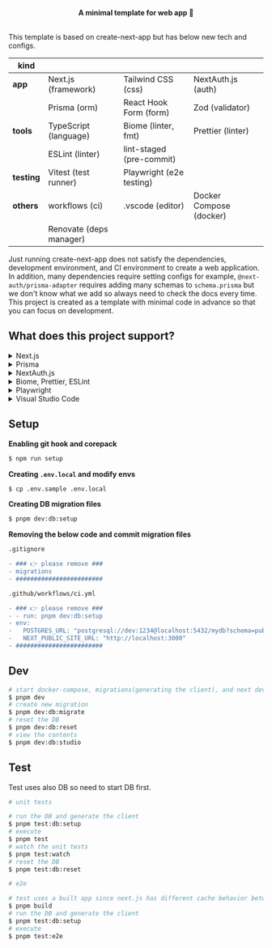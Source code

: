<div align="center">
  <strong>️️A minimal template for web app 🎃</strong>
</div>

<br />

This template is based on create-next-app but has below new tech and configs.

| kind        |                         |                          |                         |
| ----------- | ----------------------- | ------------------------ | ----------------------- |
| **app**     | Next.js (framework)     | Tailwind CSS (css)       | NextAuth.js (auth)      |
|             | Prisma (orm)            | React Hook Form (form)   | Zod (validator)         |
| **tools**   | TypeScript (language)   | Biome (linter, fmt)      | Prettier (linter)       |
|             | ESLint (linter)         | lint-staged (pre-commit) |                         |
| **testing** | Vitest (test runner)    | Playwright (e2e testing) |                         |
| **others**  | workflows (ci)          | .vscode (editor)         | Docker Compose (docker) |
|             | Renovate (deps manager) |                          |                         |

Just running create-next-app does not satisfy the dependencies, development environment, and CI environment to create a web application. In addition, many dependencies require setting configs for example, `@next-auth/prisma-adapter` requires adding many schemas to `schema.prisma` but we don't know what we add so always need to check the docs every time. This project is created as a template with minimal code in advance so that you can focus on development.

## What does this project support?

<details>
  <summary>Next.js</summary>
  <ul>
    <li>introducing parallel route and intercepting route</li>
    <li>introducing server actions using Zod</li>
    <li>setting common files like robots, opengraph-image, etc</li>
  </ul>
</details>

<details>
  <summary>Prisma</summary>
  <ul>
    <li>introducing dev/test env using Docker Compose and PostgreSQL</li>
    <li>fixing 
      <a href="https://www.prisma.io/docs/orm/more/help-and-troubleshooting/help-articles/nextjs-prisma-client-dev-practices" target="_blank">
        well-known Next.js issue
      </a>
    </li>
    <li>generating ERD automatically</li>
  </ul>
</details>

<details>
  <summary>NextAuth.js</summary>
  <ul>
    <li>introducing Google Oauth provider</li>
    <li>defining 
      <a href="https://authjs.dev/reference/adapter/prisma#create-the-prisma-schema-from-scratch" target="_blank">
        Prisma schema
      </a>
      and connecting database
    </li>
    <li>setting Next.js api route using app router</li>
  </ul>
</details>

<details>
  <summary>Biome, Prettier, ESLint</summary>
  <ul>
    <li>introducing how to control these when pre-commit</li>
  </ul>
</details>

<details>
  <summary>Playwright</summary>
  <ul>
    <li>
      introducing <a href="https://playwright.dev/docs/pom" target="_blank">Page object models</a> for e2e to make it resistant to change code
    </li>
    <li>introducing how to avoid OAuth Providers with NextAuth.js</li>
  </ul>
</details>

<details>
  <summary>Visual Studio Code</summary>
  <ul>
    <li>assigning Prisma, Biome, Prettier to each language</li>
    <li>introducing cSpell to notice a typo</li>
  </ul>
</details>

## Setup

**Enabling git hook and corepack**

```sh
$ npm run setup
```

**Creating `.env.local` and modify envs**

```sh
$ cp .env.sample .env.local
```

**Creating DB migration files**

```sh
$ pnpm dev:db:setup
```

**Removing the below code and commit migration files**

```diff
.gitignore

- ### 👉 please remove ###
- migrations
- ########################
```

```diff
.github/workflows/ci.yml

- ### 👉 please remove ###
- - run: pnpm dev:db:setup
- env:
-   POSTGRES_URL: "postgresql://dev:1234@localhost:5432/mydb?schema=public"
-   NEXT_PUBLIC_SITE_URL: "http://localhost:3000"
- ########################
```

## Dev

```sh
# start docker-compose, migrations(generating the client), and next dev
$ pnpm dev
# create new migration
$ pnpm dev:db:migrate
# reset the DB
$ pnpm dev:db:reset
# view the contents
$ pnpm dev:db:studio
```

## Test

Test uses also DB so need to start DB first.

```sh
# unit tests

# run the DB and generate the client
$ pnpm test:db:setup
# execute
$ pnpm test
# watch the unit tests
$ pnpm test:watch
# reset the DB
$ pnpm test:db:reset

# e2e

# test uses a built app since next.js has different cache behavior between development and production
$ pnpm build
# run the DB and generate the client
$ pnpm test:db:setup
# execute
$ pnpm test:e2e
```
